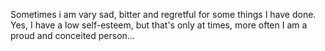 Sometimes i am vary sad, bitter and regretful for some things I have done. Yes, I have a low self-esteem, but that's only at times, more often I am a proud and conceited person...